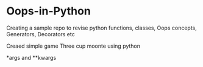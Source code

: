 # Oops-in-Python
Creating a sample repo to revise python functions, classes, Oops concepts, Generators, Decorators etc 

Creaed simple game Three cup moonte using python 

*args and **kwargs 
